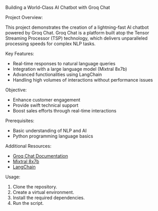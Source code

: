  Building a World-Class AI Chatbot with Groq Chat

Project Overview:

This project demonstrates the creation of a lightning-fast AI chatbot powered by Groq Chat. Groq Chat is a platform built atop the Tensor Streaming Processor (TSP) technology, which delivers unparalleled processing speeds for complex NLP tasks.

Key Features:

- Real-time responses to natural language queries
- Integration with a large language model (Mixtral 8x7b)
- Advanced functionalities using LangChain
- Handling high volumes of interactions without performance issues

Objective:

- Enhance customer engagement
- Provide swift technical support
- Boost sales efforts through real-time interactions

Prerequisites:

- Basic understanding of NLP and AI
- Python programming language basics

Additional Resources:

- [Groq Chat Documentation](…)
- [Mixtral 8x7b](…)
- [LangChain](…)

Usage:

1. Clone the repository.
2. Create a virtual environment.
3. Install the required dependencies.
4. Run the script.

